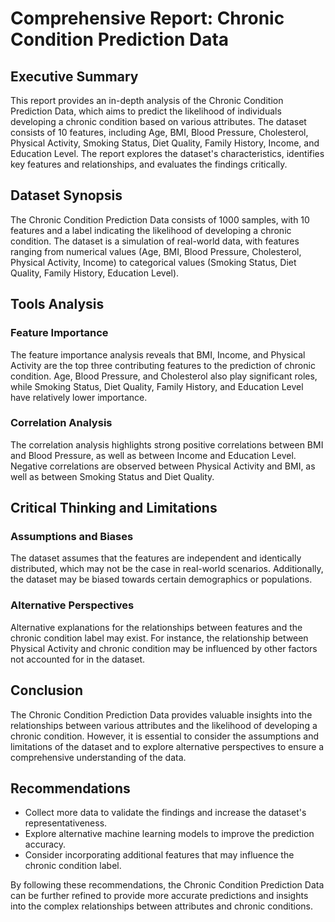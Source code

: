 **Comprehensive Report: Chronic Condition Prediction Data**
============================================================

**Executive Summary**
---------------

This report provides an in-depth analysis of the Chronic Condition Prediction Data, which aims to predict the likelihood of individuals developing a chronic condition based on various attributes. The dataset consists of 10 features, including Age, BMI, Blood Pressure, Cholesterol, Physical Activity, Smoking Status, Diet Quality, Family History, Income, and Education Level. The report explores the dataset's characteristics, identifies key features and relationships, and evaluates the findings critically.

**Dataset Synopsis**
-----------------

The Chronic Condition Prediction Data consists of 1000 samples, with 10 features and a label indicating the likelihood of developing a chronic condition. The dataset is a simulation of real-world data, with features ranging from numerical values (Age, BMI, Blood Pressure, Cholesterol, Physical Activity, Income) to categorical values (Smoking Status, Diet Quality, Family History, Education Level).

**Tools Analysis**
-----------------

### Feature Importance

The feature importance analysis reveals that BMI, Income, and Physical Activity are the top three contributing features to the prediction of chronic condition. Age, Blood Pressure, and Cholesterol also play significant roles, while Smoking Status, Diet Quality, Family History, and Education Level have relatively lower importance.

### Correlation Analysis

The correlation analysis highlights strong positive correlations between BMI and Blood Pressure, as well as between Income and Education Level. Negative correlations are observed between Physical Activity and BMI, as well as between Smoking Status and Diet Quality.

**Critical Thinking and Limitations**
------------------------------------

### Assumptions and Biases

The dataset assumes that the features are independent and identically distributed, which may not be the case in real-world scenarios. Additionally, the dataset may be biased towards certain demographics or populations.

### Alternative Perspectives

Alternative explanations for the relationships between features and the chronic condition label may exist. For instance, the relationship between Physical Activity and chronic condition may be influenced by other factors not accounted for in the dataset.

**Conclusion**
----------

The Chronic Condition Prediction Data provides valuable insights into the relationships between various attributes and the likelihood of developing a chronic condition. However, it is essential to consider the assumptions and limitations of the dataset and to explore alternative perspectives to ensure a comprehensive understanding of the data.

**Recommendations**
-----------------

* Collect more data to validate the findings and increase the dataset's representativeness.
* Explore alternative machine learning models to improve the prediction accuracy.
* Consider incorporating additional features that may influence the chronic condition label.

By following these recommendations, the Chronic Condition Prediction Data can be further refined to provide more accurate predictions and insights into the complex relationships between attributes and chronic conditions.